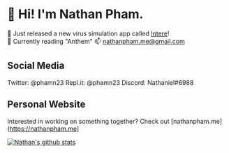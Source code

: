 # 👋 Hi! I'm Nathan Pham.
🥳 Just released a new virus simulation app called [Intere](https://play.google.com/store/apps/details?id=io.ionic.intere)!  
📙 Currently reading "Anthem"
📫 [nathanpham.me@gmail.com](mailto:nathanpham.me@gmail.com)

## Social Media
Twitter: @phamn23
Repl.it: @phamn23
Discord: Nathaniel#6988

## Personal Website
Interested in working on something together? Check out [nathanpham.me](https://nathanpham.me]

[![Nathan's github stats](https://github-readme-stats.vercel.app/api?username=nathan-pham&theme=radical&show_icons=true)](https://github.com/anuraghazra/github-readme-stats)
